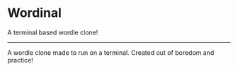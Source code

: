 # Wordinal
A terminal based wordle clone!
___

A wordle clone made to run on a terminal. 
Created out of boredom and practice!
